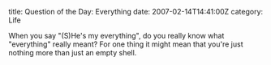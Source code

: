 title: Question of the Day: Everything
date: 2007-02-14T14:41:00Z
category: Life

When you say "(S)He's my everything", do you really know what "everything" really meant? For one thing it might mean that you're just nothing more than just an empty shell.
